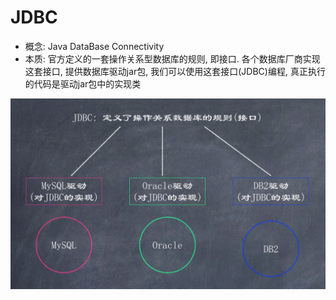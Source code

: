 # JDBC

- 概念: Java DataBase Connectivity
- 本质: 官方定义的一套操作关系型数据库的规则, 即接口. 各个数据库厂商实现这套接口, 提供数据库驱动jar包, 我们可以使用这套接口(JDBC)编程, 真正执行的代码是驱动jar包中的实现类  

![](images/1.png)  

